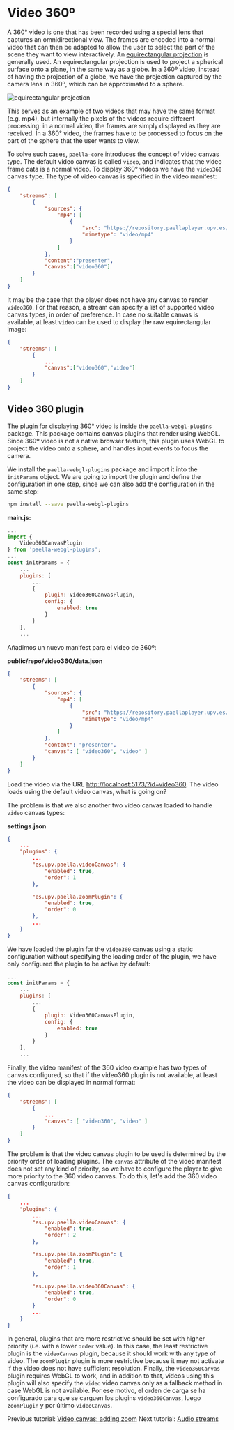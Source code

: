 # Video 360º

A 360° video is one that has been recorded using a special lens that captures an omnidirectional view. The frames are encoded into a normal video that can then be adapted to allow the user to select the part of the scene they want to view interactively. An [equirectangular projection](https://en.wikipedia.org/wiki/Equirectangular_projection) is generally used. An equirectangular projection is used to project a spherical surface onto a plane, in the same way as a globe. In a 360º video, instead of having the projection of a globe, we have the projection captured by the camera lens in 360º, which can be approximated to a sphere.

![equirectangular projection](https://upload.wikimedia.org/wikipedia/commons/8/83/Equirectangular_projection_SW.jpg)

This serves as an example of two videos that may have the same format (e.g. mp4), but internally the pixels of the videos require different processing: in a normal video, the frames are simply displayed as they are received. In a 360° video, the frames have to be processed to focus on the part of the sphere that the user wants to view.

To solve such cases, `paella-core` introduces the concept of video canvas type. The default video canvas is called `video`, and indicates that the video frame data is a normal video. To display 360° videos we have the `video360` canvas type. The type of video canvas is specified in the video manifest:

```json
{
	"streams": [
		{
			"sources": {
				"mp4": [
					{
						"src": "https://repository.paellaplayer.upv.es/video360/video360.mp4",
						"mimetype": "video/mp4"
					}
                ]
			},
			"content":"presenter",
			"canvas":["video360"]
		}
	]
}
```

It may be the case that the player does not have any canvas to render `video360`. For that reason, a stream can specify a list of supported video canvas types, in order of preference. In case no suitable canvas is available, at least `video` can be used to display the raw equirectangular image:

```json
{
	"streams": [
		{
			...
			"canvas":["video360","video"]
		}
	]
}
```

## Video 360 plugin

The plugin for displaying 360° video is inside the `paella-webgl-plugins` package. This package contains canvas plugins that render using WebGL. Since 360º video is not a native browser feature, this plugin uses WebGL to project the video onto a sphere, and handles input events to focus the camera.

We install the `paella-webgl-plugins` package and import it into the `initParams` object. We are going to import the plugin and define the configuration in one step, since we can also add the configuration in the same step:

```sh
npm install --save paella-webgl-plugins
```

**main.js:**

```js
...
import {
    Video360CanvasPlugin
} from 'paella-webgl-plugins';
...
const initParams = {
    ...
    plugins: [
        ...
        {
            plugin: Video360CanvasPlugin,
            config: {
                enabled: true
            }
        }
    ],
    ...
```

Añadimos un nuevo manifest para el video de 360º:

**public/repo/video360/data.json**

```json
{
	"streams": [
		{
			"sources": {
				"mp4": [
					{
						"src": "https://repository.paellaplayer.upv.es/video360/video360.mp4",
						"mimetype": "video/mp4"
					}
				]
			},
			"content": "presenter",
			"canvas": [ "video360", "video" ]
		}
	]
}
```

Load the video via the URL [http://localhost:5173/?id=video360](http://localhost:5173/?id=video360). The video loads using the default video canvas, what is going on?

The problem is that we also another two video canvas loaded to handle `video` canvas types:

**settings.json**

```json
{
    ...
    "plugins": {
        ...
        "es.upv.paella.videoCanvas": {
            "enabled": true,
            "order": 1
        },

        "es.upv.paella.zoomPlugin": {
            "enabled": true,
            "order": 0
        },
        ...
    }
}
```

We have loaded the plugin for the `video360` canvas using a static configuration without specifying the loading order of the plugin, we have only configured the plugin to be active by default:

```js
...
const initParams = {
    ...
    plugins: [
        ...
        {
            plugin: Video360CanvasPlugin,
            config: {
                enabled: true
            }
        }
    ],
    ...
```

Finally, the video manifest of the 360 video example has two types of canvas configured, so that if the video360 plugin is not available, at least the video can be displayed in normal format:

```json
{
	"streams": [
		{
			...
			"canvas": [ "video360", "video" ]
		}
	]
}
```

The problem is that the video canvas plugin to be used is determined by the priority order of loading plugins. The `canvas` attribute of the video manifest does not set any kind of priority, so we have to configure the player to give more priority to the 360 video canvas. To do this, let's add the 360 video canvas configuration:

```json
{
    ...
    "plugins": {
        ...
        "es.upv.paella.videoCanvas": {
            "enabled": true,
            "order": 2
        },

        "es.upv.paella.zoomPlugin": {
            "enabled": true,
            "order": 1
        },

        "es.upv.paella.video360Canvas": {
            "enabled": true,
            "order": 0
        }
        ...
    }
}
```

In general, plugins that are more restrictive should be set with higher priority (i.e. with a lower `order` value). In this case, the least restrictive plugin is the `videoCanvas` plugin, because it should work with any type of video. The `zoomPlugin` plugin is more restrictive because it may not activate if the video does not have sufficient resolution. Finally, the `video360Canvas` plugin requires WebGL to work, and in addition to that, videos using this plugin will also specify the `video` video canvas only as a fallback method in case WebGL is not available. Por ese motivo, el orden de carga se ha configurado para que se carguen los plugins `video360Canvas`, luego `zoomPlugin` y por último `videoCanvas`.


Previous tutorial: [Video canvas: adding zoom](video_canvas.md)
Next tutorial: [Audio streams](audio_streams.md)

